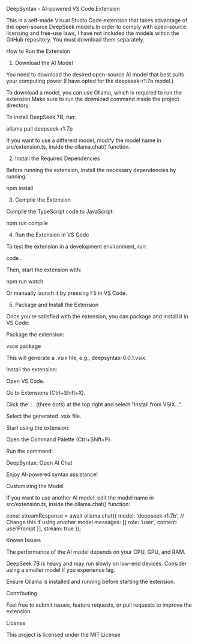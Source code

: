 DeepSyntax - AI-powered VS Code Extension

This is a self-made Visual Studio Code extension that takes advantage of the open-source DeepSeek models.In order to comply with open-source licensing and free-use laws, I have not included the models within the GitHub repository. You must download them separately.

How to Run the Extension

1. Download the AI Model

You need to download the desired open-source AI model that best suits your computing power.(I have opted for the deepseek-r1:7b model.)

To download a model, you can use Ollama, which is required to run the extension.Make sure to run the download command inside the project directory.

To install DeepSeek 7B, run:

ollama pull deepseek-r1:7b

If you want to use a different model, modify the model name in src/extension.ts, inside the ollama.chat() function.

2. Install the Required Dependencies

Before running the extension, install the necessary dependencies by running:

npm install

3. Compile the Extension

Compile the TypeScript code to JavaScript:

npm run compile

4. Run the Extension in VS Code

To test the extension in a development environment, run:

code .

Then, start the extension with:

npm run watch

Or manually launch it by pressing F5 in VS Code.

5. Package and Install the Extension

Once you're satisfied with the extension, you can package and install it in VS Code:

Package the extension:

vsce package

This will generate a .vsix file, e.g., deepsyntax-0.0.1.vsix.

Install the extension:

Open VS Code.

Go to Extensions (Ctrl+Shift+X).

Click the ⋮ (three dots) at the top right and select "Install from VSIX...".

Select the generated .vsix file.

Start using the extension:

Open the Command Palette (Ctrl+Shift+P).

Run the command:

DeepSyntax: Open AI Chat

Enjoy AI-powered syntax assistance!

Customizing the Model

If you want to use another AI model, edit the model name in src/extension.ts, inside the ollama.chat() function:

const streamResponse = await ollama.chat({
    model: 'deepseek-r1:7b', // Change this if using another model
    messages: [{ role: 'user', content: userPrompt }],
    stream: true
});

Known Issues

The performance of the AI model depends on your CPU, GPU, and RAM.

DeepSeek 7B is heavy and may run slowly on low-end devices. Consider using a smaller model if you experience lag.

Ensure Ollama is installed and running before starting the extension.

Contributing

Feel free to submit issues, feature requests, or pull requests to improve the extension.

License

This project is licensed under the MIT License
